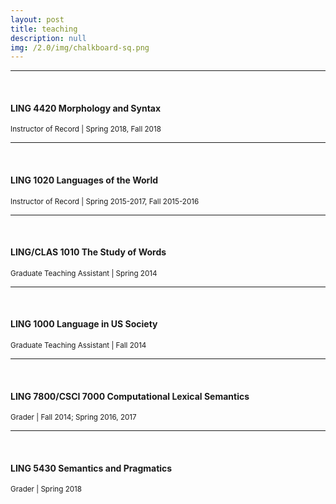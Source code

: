 ```yaml
---
layout: post
title: teaching
description: null
img: /2.0/img/chalkboard-sq.png
---
```


***
<br>

<h4>LING 4420 Morphology and Syntax</h4>
<sup>Instructor of Record | Spring 2018, Fall 2018</sup>

***
<br>

<h4>LING 1020 Languages of the World</h4>
<sup>Instructor of Record | Spring 2015-2017, Fall 2015-2016</sup>

***
<br>

<h4>LING/CLAS 1010 The Study of Words</h4>
<sup>Graduate Teaching Assistant | Spring 2014</sup>

***
<br>

<h4>LING 1000 Language in US Society</h4>
<sup>Graduate Teaching Assistant | Fall 2014</sup>

***
<br>

<h4>LING 7800/CSCI 7000 Computational Lexical Semantics</h4>
<sup>Grader | Fall 2014; Spring 2016, 2017</sup>

***
<br>

<h4>LING 5430 Semantics and Pragmatics</h4>
<sup>Grader | Spring 2018</sup>
